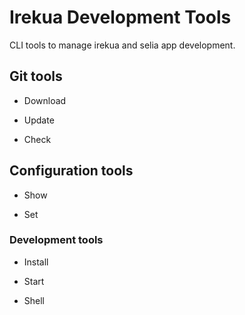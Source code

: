 # Irekua Development Tools

CLI tools to manage irekua and selia app development.


## Git tools

* Download

* Update

* Check

## Configuration tools

* Show

* Set

### Development tools

* Install

* Start

* Shell
